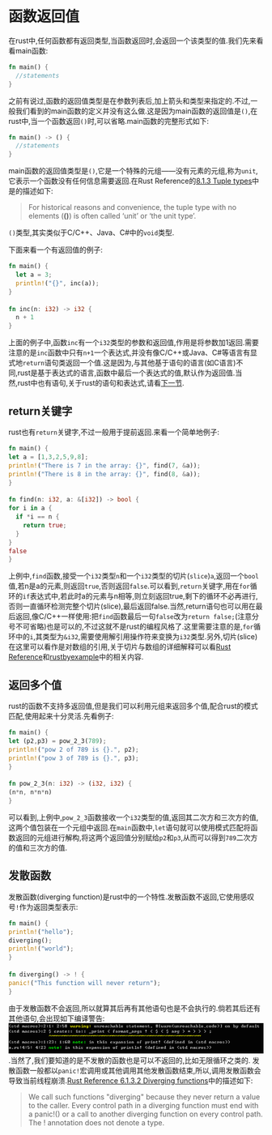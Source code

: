 # 函数返回值
  在rust中,任何函数都有返回类型,当函数返回时,会返回一个该类型的值.我们先来看看main函数:
  ```rust
  fn main() {
    //statements
  }
  ```
  之前有说过,函数的返回值类型是在参数列表后,加上箭头和类型来指定的.不过,一般我们看到的main函数的定义并没有这么做.这是因为main函数的返回值是`()`,在rust中,当一个函数返回`()`时,可以省略.main函数的完整形式如下:
  ```rust
  fn main() -> () {
    //statements
  }
  ```
  main函数的返回值类型是`()`,它是一个特殊的元组——没有元素的元组,称为`unit`,它表示一个函数没有任何信息需要返回.在Rust Reference的[8.1.3 Tuple types](https://doc.rust-lang.org/reference.html#tuple-types)中是的描述如下:
  > For historical reasons and convenience, the tuple type with no elements (__()__) is often called ‘unit’ or ‘the unit type’.

  `()`类型,其实类似于C/C++、Java、C#中的`void`类型.

  下面来看一个有返回值的例子:
  ```rust
  fn main() {
    let a = 3;
    println!("{}", inc(a));
  }

  fn inc(n: i32) -> i32 {
    n + 1
  }
  ```
  上面的例子中,函数`inc`有一个`i32`类型的参数和返回值,作用是将参数加1返回.需要注意的是`inc`函数中只有`n+1`一个表达式,并没有像C/C++或Java、C#等语言有显式地`return`语句类返回一个值.这是因为,与其他基于语句的语言(如C语言)不同,rust是基于表达式的语言,函数中最后一个表达式的值,默认作为返回值.当然,rust中也有语句,关于rust的语句和表达式,请看[下一节](statement_expression.md).

## return关键字
  rust也有`return`关键字,不过一般用于提前返回.来看一个简单地例子:
  ```rust
fn main() {
  let a = [1,3,2,5,9,8];
  println!("There is 7 in the array: {}", find(7, &a));
  println!("There is 8 in the array: {}", find(8, &a));
}

fn find(n: i32, a: &[i32]) -> bool {
  for i in a {
    if *i == n {
      return true;
    }
  }
  false
}
  ```
  上例中,`find`函数,接受一个`i32`类型`n`和一个`i32`类型的切片(`slice`)`a`,返回一个`bool`值,若n是a的元素,则返回`true`,否则返回`false`.可以看到,`return`关键字,用在`for`循环的`if`表达式中,若此时a的元素与n相等,则立刻返回true,剩下的循环不必再进行,否则一直循环检测完整个切片(slice),最后返回false.当然,return语句也可以用在最后返回,像C/C++一样使用:把`find`函数最后一句`false`改为`return false;`(注意分号不可省略)也是可以的,不过这就不是rust的编程风格了.这里需要注意的是,`for`循环中的`i`,其类型为`&i32`,需要使用解引用操作符来变换为`i32`类型.另外,切片(slice)在这里可以看作是对数组的引用,关于切片与数组的详细解释可以看[Rust Reference](https://doc.rust-lang.org/reference.html#array-and-slice-types)和[rustbyexample](http://rustbyexample.com/primitives/array.html)中的相关内容.

## 返回多个值
  rust的函数不支持多返回值,但是我们可以利用元组来返回多个值,配合rust的模式匹配,使用起来十分灵活.先看例子:
  ```rust
fn main() {
  let (p2,p3) = pow_2_3(789);
  println!("pow 2 of 789 is {}.", p2);
  println!("pow 3 of 789 is {}.", p3);
}

fn pow_2_3(n: i32) -> (i32, i32) {
  (n*n, n*n*n)
}
  ```
  可以看到,上例中,`pow_2_3`函数接收一个`i32`类型的值,返回其二次方和三次方的值,这两个值包装在一个元组中返回.在`main`函数中,`let`语句就可以使用模式匹配将函数返回的元组进行解构,将这两个返回值分别赋给`p2`和`p3`,从而可以得到`789`二次方的值和三次方的值.

## 发散函数
  发散函数(diverging function)是rust中的一个特性.发散函数不返回,它使用感叹号`!`作为返回类型表示:
  ```rust
fn main() {
  println!("hello");
  diverging();
  println!("world");
}

fn diverging() -> ! {
  panic!("This function will never return");
}
  ```
  由于发散函数不会返回,所以就算其后再有其他语句也是不会执行的.倘若其后还有其他语句,会出现如下编译警告:![error](../image/function-return-value.png).当然了,我们要知道的是不发散的函数也是可以不返回的,比如无限循环之类的.
  发散函数一般都以`panic!`宏调用或其他调用其他发散函数结束,所以,调用发散函数会导致当前线程崩溃.[Rust Reference 6.1.3.2 Diverging functions][ref]中的描述如下:
  > We call such functions "diverging" because they never return a value to the caller. Every control path in a diverging function must end with a panic!() or a call to another diverging function on every control path. The ! annotation does not denote a type.

  [ref]:http://doc.rust-lang.org/reference.html#diverging-functions

